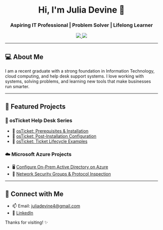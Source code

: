 <h1 align="center">Hi, I'm Julia Devine 👋</h1>
<h3 align="center">Aspiring IT Professional | Problem Solver | Lifelong Learner</h3>

<p align="center">
  <a href="https://www.linkedin.com/in/juliadevine04" target="_blank" rel="noopener noreferrer">
    <img src="https://img.shields.io/badge/-LinkedIn-0077B5?style=flat-square&logo=linkedin&logoColor=white"/>
   </a>
  <a href="mailto:juliadevine4@gmail.com">
    <img src="https://img.shields.io/badge/-Email-D14836?style=flat-square&logo=gmail&logoColor=white"/>
  </a>
</p>

---

## 💻 About Me

I am a recent graduate with a strong foundation in Information Technology, cloud computing, and help desk support systems. I love working with systems, solving problems, and learning new tools that make businesses run smarter.

---

## 📁 Featured Projects

### 🎫 osTicket Help Desk Series
- 🧩 [osTicket: Prerequisites & Installation](https://github.com/julia-devine/osticket-prereqs)
- 🔧 [osTicket: Post-Installation Configuration](https://github.com/julia-devine/post-install-config)
- 🔁 [osTicket: Ticket Lifecycle Examples](https://github.com/julia-devine/ticket-lifecycle)

### ☁️ Microsoft Azure Projects
- 🖥️ [Configure On-Prem Active Directory on Azure](https://github.com/julia-devine/configure-ad)
- 🔐 [Network Security Groups & Protocol Inspection](https://github.com/julia-devine/azure-network-protocols)

---

## 🤝 Connect with Me

- 📫 Email: juliadevine4@gmail.com  
- 💼 [LinkedIn](https://www.linkedin.com/in/juliadevine04)

Thanks for visiting! ✨
